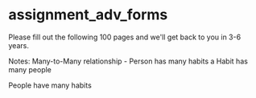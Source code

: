 assignment_adv_forms
====================

Please fill out the following 100 pages and we'll get back to you in 3-6 years.

Notes:
Many-to-Many relationship -
Person has many habits a 
Habit has many people

People have many habits


